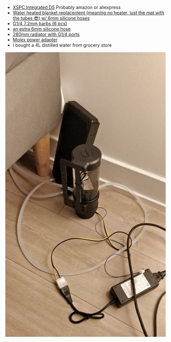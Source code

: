 - [XSPC Integrated D5](https://www.xs-pc.com/water-pumps/d5-photon-170-pump-reservoir-combo-v3) Probably amazon or aliexpress
- [Water heated blanket replacement (meaning no heater, just the mat with the tubes 😎) w/ 6mm silicone hoses](https://www.aliexpress.com/item/1005001899019700.html)
- [G1/4 7.2mm barbs (6 pcs)](https://www.amazon.ca/gp/product/B07DCJR2BH/)
- [an extra 6mm silicone hose](https://www.amazon.ca/gp/product/B07D5HP46H/)
- [280mm radiator with G1/4 ports](https://www.amazon.ca/gp/product/B07Q1ZXSHG/)
- [Molex power adapter](https://www.aliexpress.com/item/4001230626874.html)
- I bought a 4L distilled water from grocery store

![setup](setup.jpg)